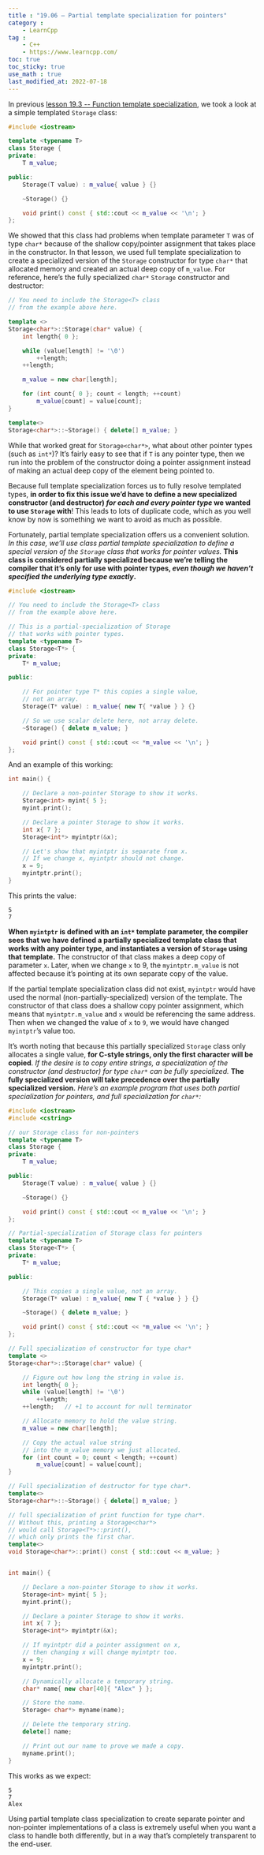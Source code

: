 ```yaml
---
title : "19.06 — Partial template specialization for pointers"
category :
    - LearnCpp
tag : 
    - C++
    - https://www.learncpp.com/
toc: true  
toc_sticky: true 
use_math : true
last_modified_at: 2022-07-18
---
```



In previous [lesson 19.3 -- Function template specialization](https://www.learncpp.com/cpp-tutorial/function-template-specialization/), we took a look at a simple templated `Storage` class:

```c++
#include <iostream>

template <typename T>
class Storage {
private:
    T m_value;

public:
    Storage(T value) : m_value{ value } {}

    ~Storage() {}

    void print() const { std::cout << m_value << '\n'; }
};
```

We showed that this class had problems when template parameter `T` was of type `char*` because of the shallow copy/pointer assignment that takes place in the constructor. In that lesson, we used full template specialization to create a specialized version of the `Storage` constructor for type `char*` that allocated memory and created an actual deep copy of `m_value`. For reference, here’s the fully specialized `char*` `Storage` constructor and destructor:

```c++
// You need to include the Storage<T> class 
// from the example above here.

template <>
Storage<char*>::Storage(char* value) {
    int length{ 0 };

    while (value[length] != '\0')
        ++length;
    ++length;

    m_value = new char[length];

    for (int count{ 0 }; count < length; ++count)
        m_value[count] = value[count];
}

template<>
Storage<char*>::~Storage() { delete[] m_value; }
```

While that worked great for `Storage<char*>`, what about other pointer types (such as `int*`)? It’s fairly easy to see that if `T` is any pointer type, then we run into the problem of the constructor doing a pointer assignment instead of making an actual deep copy of the element being pointed to.

Because full template specialization forces us to fully resolve templated types, **in order to fix this issue we’d have to define a new specialized constructor (and destructor) *for each and every pointer type* we wanted to use `Storage` with**! This leads to lots of duplicate code, which as you well know by now is something we want to avoid as much as possible.

Fortunately, partial template specialization offers us a convenient solution. *In this case, we’ll use class partial template specialization to define a special version of the `Storage` class that works for pointer values.* **This class is considered partially specialized because we’re telling the compiler that it’s only for use with pointer types, *even though we haven’t specified the underlying type exactly*.**

```c++
#include <iostream>

// You need to include the Storage<T> class 
// from the example above here.

// This is a partial-specialization of Storage
// that works with pointer types.
template <typename T>
class Storage<T*> {
private:
    T* m_value;

public:

    // For pointer type T* this copies a single value,
    // not an array.
    Storage(T* value) : m_value{ new T{ *value } } {}

    // So we use scalar delete here, not array delete.
    ~Storage() { delete m_value; }

    void print() const { std::cout << *m_value << '\n'; }
};
```

And an example of this working:

```c++
int main() {

    // Declare a non-pointer Storage to show it works.
    Storage<int> myint{ 5 };
    myint.print();

    // Declare a pointer Storage to show it works.
    int x{ 7 };
    Storage<int*> myintptr(&x);

    // Let's show that myintptr is separate from x.
    // If we change x, myintptr should not change.
    x = 9;
    myintptr.print();
}
```

This prints the value:

```
5
7
```

**When `myintptr` is defined with an `int*` template parameter, the compiler sees that we have defined a partially specialized template class that works with any pointer type, and instantiates a version of `Storage` using that template.** The constructor of that class makes a deep copy of parameter `x`. Later, when we change `x` to 9, the `myintptr.m_value` is not affected because it’s pointing at its own separate copy of the value.

If the partial template specialization class did not exist, `myintptr` would have used the normal (non-partially-specialized) version of the template. The constructor of that class does a shallow copy pointer assignment, which means that `myintptr.m_value` and `x` would be referencing the same address. Then when we changed the value of `x` to `9`, we would have changed `myintptr`’s value too.

It’s worth noting that because this partially specialized `Storage` class only allocates a single value, **for C-style strings, only the first character will be copied**. *If the desire is to copy entire strings, a specialization of the constructor (and destructor) for type `char*` can be fully specialized.* **The fully specialized version will take precedence over the partially specialized version.** *Here’s an example program that uses both partial specialization for pointers, and full specialization for `char*`:*

```c++
#include <iostream>
#include <cstring>

// our Storage class for non-pointers
template <typename T>
class Storage {
private:
    T m_value;

public:
    Storage(T value) : m_value{ value } {}

    ~Storage() {}

    void print() const { std::cout << m_value << '\n'; }
};

// Partial-specialization of Storage class for pointers
template <typename T>
class Storage<T*> {
private:
    T* m_value;

public:

    // This copies a single value, not an array.
    Storage(T* value) : m_value{ new T { *value } } {}

    ~Storage() { delete m_value; }

    void print() const { std::cout << *m_value << '\n'; }
};

// Full specialization of constructor for type char*
template <>
Storage<char*>::Storage(char* value) {

    // Figure out how long the string in value is.
    int length{ 0 };
    while (value[length] != '\0')
        ++length;
    ++length;   // +1 to account for null terminator

    // Allocate memory to hold the value string.
    m_value = new char[length];

    // Copy the actual value string 
    // into the m_value memory we just allocated.
    for (int count = 0; count < length; ++count)
        m_value[count] = value[count];
}

// Full specialization of destructor for type char*.
template<>
Storage<char*>::~Storage() { delete[] m_value; }

// full specialization of print function for type char*.
// Without this, printing a Storage<char*> 
// would call Storage<T*>::print(),
// which only prints the first char.
template<>
void Storage<char*>::print() const { std::cout << m_value; }


int main() {

    // Declare a non-pointer Storage to show it works.
    Storage<int> myint{ 5 };
    myint.print();

    // Declare a pointer Storage to show it works.
    int x{ 7 };
    Storage<int*> myintptr(&x);

    // If myintptr did a pointer assignment on x,
    // then changing x will change myintptr too.
    x = 9;
    myintptr.print();

    // Dynamically allocate a temporary string.
    char* name{ new char[40]{ "Alex" } };

    // Store the name.
    Storage< char*> myname(name);

    // Delete the temporary string.
    delete[] name;

    // Print out our name to prove we made a copy.
    myname.print();
}
```

This works as we expect:

```
5
7
Alex
```

Using partial template class specialization to create separate pointer and non-pointer implementations of a class is extremely useful when you want a class to handle both differently, but in a way that’s completely transparent to the end-user.